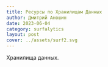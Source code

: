 ```yaml
---
title: Ресурсы по Хранилищам Данных
author: Дмитрий Аношин
date: 2023-06-04
category: surfalytics
layout: post
cover: ../assets/surf2.svg
---
```


Хранилища данных.
